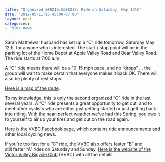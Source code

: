 ```yaml
---
title: "Organized &#8216;C&#8217; Ride on Saturday, May 12th"
date: "2012-05-11T15:43:00-07:00"
layout: post
categories:
- 'Ride news'
---
```


Sarah Matthews' husband has set up a “C” ride tomorrow, Saturday May 12th, for anyone who is interested. The start / stop point will be in the parking lot of the Home Depot at Apple Valley Road and Bear Valley Road. The ride starts at 7:00 a.m.

A “C” ride means there will be a 10-15 mph pace, and no “drops” … the group will wait to make certain that everyone makes it back OK. There will also be plenty of rest stops.

[Here is a map of the route](https://www.mapmyride.com/routes/view/91477317 "C Ride").

To my knowledge, this is only the second organized “C” ride in the last several years. A “C” ride presents a great opportunity to get out, and to meet other cyclists who are either just getting started or just getting back into riding. With the near-perfect weather we've had this Spring, you owe it to yourself to air up your tires and get out on the road again.

[Here is the VVBC Facebook page](https://www.facebook.com/groups/84235983842/?ref=bookmarks "VVBC"), which contains ride announcements and other local cycling news.

If you're too fast for a “C” ride, the VVBC also offers faster “B” and  
still faster “A” rides on Saturday and Sunday. [Here is the website of the Victor Valley Bicycle Club](https://www.facebook.com/groups/84235983842/?ref=bookmarks "VVBC") (VVBC) with all the details.